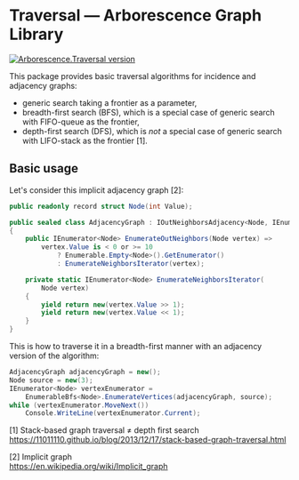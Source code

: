 # Traversal — Arborescence Graph Library

[![Arborescence.Traversal version](https://img.shields.io/nuget/v/Arborescence.Traversal.svg?label=Traversal&logo=nuget)](https://nuget.org/packages/Arborescence.Traversal/)

This package provides basic traversal algorithms for incidence and adjacency graphs:

- generic search taking a frontier as a parameter,
- breadth-first search (BFS), which is a special case of generic search with FIFO-queue as the frontier,
- depth-first search (DFS), which is _not_ a special case of generic search with LIFO-stack as the frontier [1].

## Basic usage

Let's consider this implicit adjacency graph [2]:

```csharp
public readonly record struct Node(int Value);

public sealed class AdjacencyGraph : IOutNeighborsAdjacency<Node, IEnumerator<Node>>
{
    public IEnumerator<Node> EnumerateOutNeighbors(Node vertex) =>
        vertex.Value is < 0 or >= 10
            ? Enumerable.Empty<Node>().GetEnumerator()
            : EnumerateNeighborsIterator(vertex);

    private static IEnumerator<Node> EnumerateNeighborsIterator(
        Node vertex)
    {
        yield return new(vertex.Value >> 1);
        yield return new(vertex.Value << 1);
    }
}
```

This is how to traverse it in a breadth-first manner with an adjacency version of the algorithm:

```csharp
AdjacencyGraph adjacencyGraph = new();
Node source = new(3);
IEnumerator<Node> vertexEnumerator =
    EnumerableBfs<Node>.EnumerateVertices(adjacencyGraph, source);
while (vertexEnumerator.MoveNext())
    Console.WriteLine(vertexEnumerator.Current);
```

[1] Stack-based graph traversal ≠ depth first search  
https://11011110.github.io/blog/2013/12/17/stack-based-graph-traversal.html

[2] Implicit graph  
https://en.wikipedia.org/wiki/Implicit_graph
